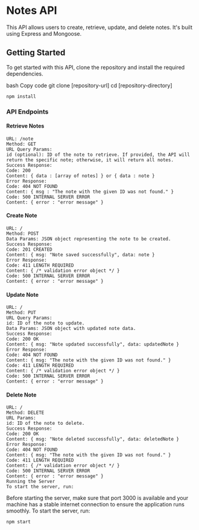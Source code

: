 
# Notes API
This API allows users to create, retrieve, update, and delete notes. It's built using Express and Mongoose.

## Getting Started
To get started with this API, clone the repository and install the required dependencies.

bash
Copy code
git clone [repository-url]
cd [repository-directory]
```node
npm install
```

### API Endpoints
#### Retrieve Notes
```node
URL: /note
Method: GET
URL Query Params:
id (optional): ID of the note to retrieve. If provided, the API will return the specific note; otherwise, it will return all notes.
Success Response:
Code: 200
Content: { data : [array of notes] } or { data : note }
Error Response:
Code: 404 NOT FOUND
Content: { msg : "The note with the given ID was not found." }
Code: 500 INTERNAL SERVER ERROR
Content: { error : "error message" }
```

#### Create Note
```node
URL: /
Method: POST
Data Params: JSON object representing the note to be created.
Success Response:
Code: 201 CREATED
Content: { msg: "Note saved successfully", data: note }
Error Response:
Code: 411 LENGTH REQUIRED
Content: { /* validation error object */ }
Code: 500 INTERNAL SERVER ERROR
Content: { error : "error message" }
```

#### Update Note
```
URL: /
Method: PUT
URL Query Params:
id: ID of the note to update.
Data Params: JSON object with updated note data.
Success Response:
Code: 200 OK
Content: { msg: "Note updated successfully", data: updatedNote }
Error Response:
Code: 404 NOT FOUND
Content: { msg: "The note with the given ID was not found." }
Code: 411 LENGTH REQUIRED
Content: { /* validation error object */ }
Code: 500 INTERNAL SERVER ERROR
Content: { error : "error message" }
```

#### Delete Note
```
URL: /
Method: DELETE
URL Params:
id: ID of the note to delete.
Success Response:
Code: 200 OK
Content: { msg: "Note deleted successfully", data: deletedNote }
Error Response:
Code: 404 NOT FOUND
Content: { msg: "The note with the given ID was not found." }
Code: 411 LENGTH REQUIRED
Content: { /* validation error object */ }
Code: 500 INTERNAL SERVER ERROR
Content: { error : "error message" }
Running the Server
To start the server, run:
```

Before starting the server, make sure that port 3000 is available and your machine has a stable internet connection to ensure the application runs smoothly. To start the server, run:
```node
npm start
```